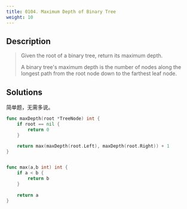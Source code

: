 ```yaml
---
title: 0104. Maximum Depth of Binary Tree
weight: 10
---
```


## Description
> Given the root of a binary tree, return its maximum depth.
> 
> A binary tree's maximum depth is the number of nodes along the longest path from the root node down to the farthest leaf node.

## Solutions
简单题，无需多说。
```go
func maxDepth(root *TreeNode) int {
	if root == nil {
		return 0
	}

	return max(maxDepth(root.Left), maxDepth(root.Right)) + 1
}


func max(a,b int) int {
    if a < b {
        return b
    }
    
    return a
}
```
